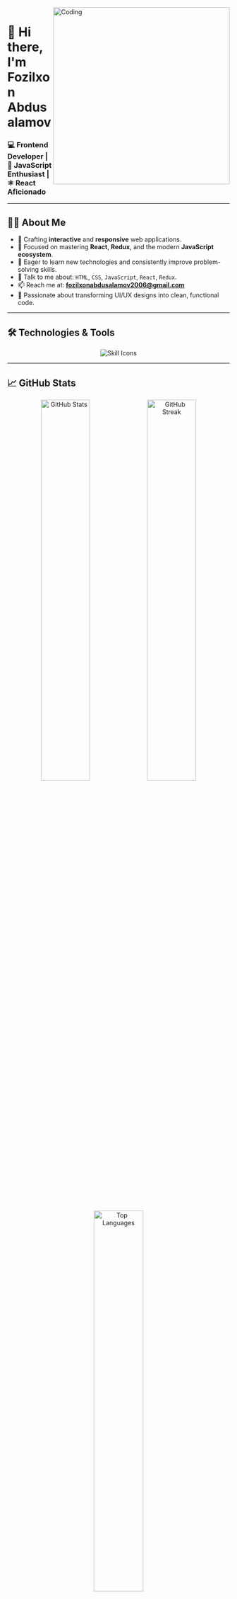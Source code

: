 <!-- Profile Animation -->
<img align="right" alt="Coding" width="400" src="https://cdn.dribbble.com/users/1162077/screenshots/3848914/programmer.gif" />

# 👋 Hi there, I'm Fozilxon Abdusalamov

### 💻 Frontend Developer | 🧠 JavaScript Enthusiast | ⚛️ React Aficionado

---

## 👨‍💻 About Me

- 🔭 Crafting **interactive** and **responsive** web applications.
- 🚀 Focused on mastering **React**, **Redux**, and the modern **JavaScript ecosystem**.
- 🌱 Eager to learn new technologies and consistently improve problem-solving skills.
- 💬 Talk to me about: `HTML`, `CSS`, `JavaScript`, `React`, `Redux`.
- 📫 Reach me at: **fozilxonabdusalamov2006@gmail.com**
- 🎨 Passionate about transforming UI/UX designs into clean, functional code.

---

## 🛠️ Technologies & Tools

<div align="center">
  <img src="https://skillicons.dev/icons?i=html,css,js,react,redux,bootstrap,tailwind,git,github,vscode" alt="Skill Icons" />
</div>

---

## 📈 GitHub Stats

<div align="center">
  <img src="https://github-readme-stats.vercel.app/api?username=Fozilxon&show_icons=true&theme=radical&hide_border=true&include_all_commits=true&count_private=true" width="47%" alt="GitHub Stats" />
  <img src="https://github-readme-streak-stats.herokuapp.com/?user=Fozilxon&theme=radical&hide_border=true" width="47%" alt="GitHub Streak" />
</div>

<div align="center">
  <img src="https://github-readme-stats.vercel.app/api/top-langs/?username=Fozilxon&layout=compact&theme=radical&hide_border=true" width="47%" alt="Top Languages" />
</div>

---

## 🌐 Contact

<p align="center">
  <a href="mailto:fozilxonabdusalamov2006@gmail.com" target="_blank" rel="noreferrer">
    <img src="https://img.shields.io/badge/Gmail-D14836?style=for-the-badge&logo=gmail&logoColor=white" />
  </a>
  <a href="https://t.me/fozilxon25x" target="_blank" rel="noreferrer">
    <img src="https://img.shields.io/badge/Telegram-2CA5E0?style=for-the-badge&logo=telegram&logoColor=white" />
  </a>
  <a href="https://github.com/Fozilxon" target="_blank" rel="noreferrer">
    <img src="https://img.shields.io/badge/GitHub-000000?style=for-the-badge&logo=github&logoColor=white" />
  </a>
</p>

---

## 🚀 Motivation

> 💻 **"Professional developers don’t just see problems—they see opportunities for solutions."**
